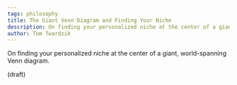 ```yaml
---
tags: philosophy
title: The Giant Venn Diagram and Finding Your Niche
description: On finding your personalized niche at the center of a giant, world-spanning Venn diagram.
author: Tom Twardzik
---
```


On finding your personalized niche at the center of a giant, world-spanning Venn diagram.

(draft)
